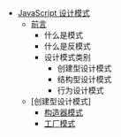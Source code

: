- [JavaScript 设计模式](./README.md)
  - [前言](./前言.md)
    - 什么是模式
    - 什么是反模式
    - 设计模式类别
      - 创建型设计模式
      - 结构型设计模式
      - 行为设计模式
  - [创建型设计模式]
    - [构造器模式](./创建型-构造器模式.md)
    - [工厂模式](./创建型-工厂模式.md)